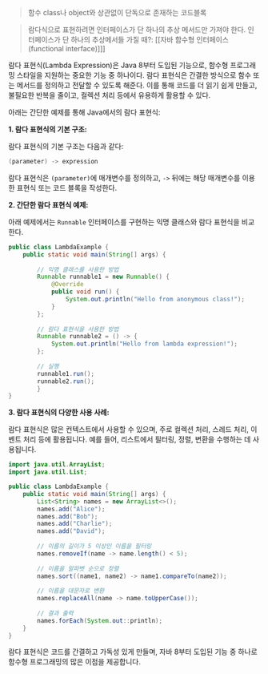 >함수
>class나 object와 상관없이 단독으로 존재하는 코드블록

>람다식으로 표현하려면 인터페이스가 단 하나의 추상 메서드만 가져야 한다.
>인터페이스가 단 하나의 추상메서들 가질 때?:
>[[자바 함수형 인터페이스(functional interface)]]]

람다 표현식(Lambda Expression)은 Java 8부터 도입된 기능으로, 함수형 프로그래밍 스타일을 지원하는 중요한 기능 중 하나이다. 람다 표현식은 간결한 방식으로 함수 또는 메서드를 정의하고 전달할 수 있도록 해준다. 이를 통해 코드를 더 읽기 쉽게 만들고, 불필요한 반복을 줄이고, 컬렉션 처리 등에서 유용하게 활용할 수 있다.

아래는 간단한 예제를 통해 Java에서의 람다 표현식:

**1. 람다 표현식의 기본 구조:**

람다 표현식의 기본 구조는 다음과 같다:
```java
(parameter) -> expression
```


람다 표현식은 `(parameter)`에 매개변수를 정의하고, `->` 뒤에는 해당 매개변수를 이용한 표현식 또는 코드 블록을 작성한다.

**2. 간단한 람다 표현식 예제:**

아래 예제에서는 `Runnable` 인터페이스를 구현하는 익명 클래스와 람다 표현식을 비교한다.

```java
public class LambdaExample {     
	public static void main(String[] args) {         
	
		// 익명 클래스를 사용한 방법         
		Runnable runnable1 = new Runnable() {             
			@Override             
			public void run() {                 
				System.out.println("Hello from anonymous class!");             
			}         
		};                  
		
		// 람다 표현식을 사용한 방법         
		Runnable runnable2 = () -> {            
			System.out.println("Hello from lambda expression!");         
		};                  
		
		// 실행         
		runnable1.run();         
		runnable2.run();     
		} 
}
```


**3. 람다 표현식의 다양한 사용 사례:**

람다 표현식은 많은 컨텍스트에서 사용할 수 있으며, 주로 컬렉션 처리, 스레드 처리, 이벤트 처리 등에 활용됩니다. 예를 들어, 리스트에서 필터링, 정렬, 변환을 수행하는 데 사용됩니다.

```java
import java.util.ArrayList; 
import java.util.List;  

public class LambdaExample {     
	public static void main(String[] args) {         
		List<String> names = new ArrayList<>();         
		names.add("Alice");         
		names.add("Bob");         
		names.add("Charlie");         
		names.add("David");                  
		
		// 이름의 길이가 5 이상인 이름을 필터링         
		names.removeIf(name -> name.length() < 5);                  
		
		// 이름을 알파벳 순으로 정렬         
		names.sort((name1, name2) -> name1.compareTo(name2));                  
		
		// 이름을 대문자로 변환         
		names.replaceAll(name -> name.toUpperCase());                  
		
		// 결과 출력         
		names.forEach(System.out::println);     
	} 
}
```

람다 표현식은 코드를 간결하고 가독성 있게 만들며, 자바 8부터 도입된 기능 중 하나로 함수형 프로그래밍의 많은 이점을 제공합니다.